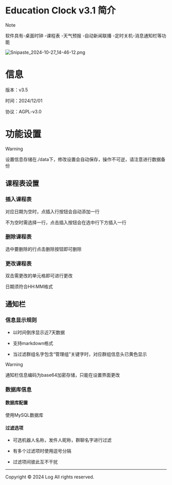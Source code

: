 # Education Clock v3.1 简介

> [!NOTE]
>
> 软件具有-桌面时钟 -课程表 -天气预报 -自动新闻联播 -定时关机-消息通知栏等功能

![Snipaste_2024-10-27_14-46-12.png](https://s2.loli.net/2024/10/27/wC2fM1sVGmhSt6z.png)

# 信息

版本：v3.5

时间：2024/12/01

协议：AGPL-v3.0

# 功能设置

> [!WARNING]
>
> 设置信息存储在./data下，修改设置会自动保存，操作不可逆，请注意进行数据备份

## 课程表设置

### 插入课程表

对应日期为空时，点插入行按钮会自动添加一行

不为空时需选择一行，点击插入按钮会在选中行下方插入一行

### 删除课程表

选中要删除的行点击删除按钮即可删除

### 更改课程表

双击需更改的单元格即可进行更改

日期须符合HH:MM格式

## 通知栏

### 信息显示规则

- 以时间倒序显示近7天数据

- 支持markdown格式

- 当过滤群组名字包含“管理组”关键字时，对应群组信息头已黄色显示

> [!WARNING]
>
> 通知栏信息编码为base64加密存储，只能在设置界面更改

### 数据库信息

#### 数据库配置

使用MySQL数据库

#### 过滤选项

- 可选机器人名称，发件人昵称，群聊名字进行过滤

- 有多个过滤项时使用逗号分隔

- 过滤项间彼此互不干扰

------

Copyright © 2024  Log  All rights reserved.


